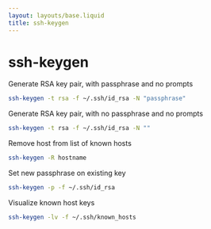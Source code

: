 ```yaml
---
layout: layouts/base.liquid
title: ssh-keygen
---
```


# ssh-keygen

Generate RSA key pair, with passphrase and no prompts
```bash
ssh-keygen -t rsa -f ~/.ssh/id_rsa -N "passphrase"
```

Generate RSA key pair, with no passphrase and no prompts
```bash
ssh-keygen -t rsa -f ~/.ssh/id_rsa -N ""
```

Remove host from list of known hosts
```bash
ssh-keygen -R hostname
```

Set new passphrase on existing key
```bash
ssh-keygen -p -f ~/.ssh/id_rsa
```

Visualize known host keys
```bash
ssh-keygen -lv -f ~/.ssh/known_hosts
```
